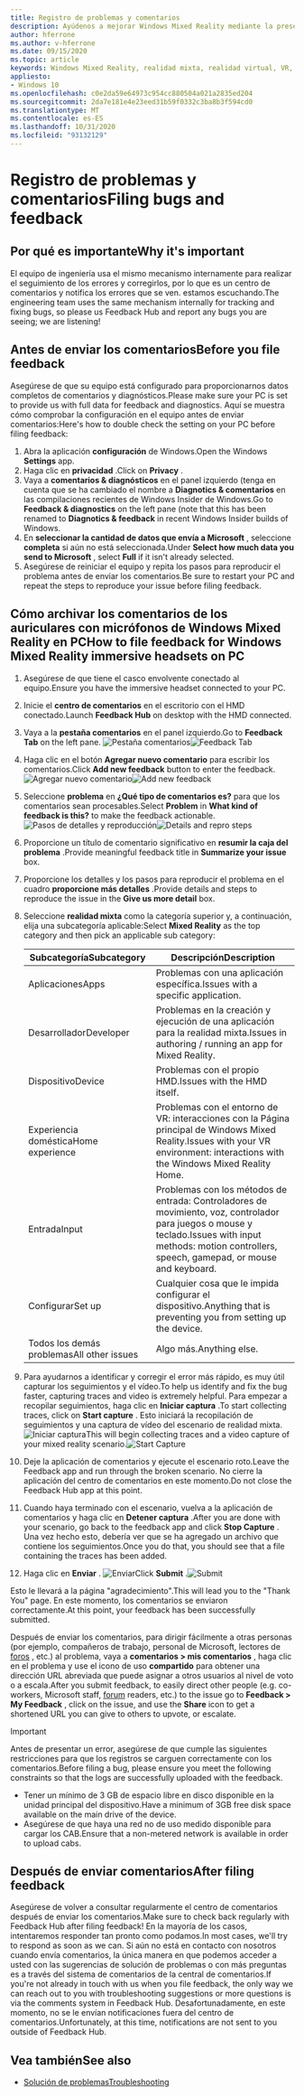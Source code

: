 ```yaml
---
title: Registro de problemas y comentarios
description: Ayúdenos a mejorar Windows Mixed Reality mediante la presentación de comentarios mediante las categorías correctas en la aplicación de centro de comentarios.
author: hferrone
ms.author: v-hferrone
ms.date: 09/15/2020
ms.topic: article
keywords: Windows Mixed Reality, realidad mixta, realidad virtual, VR, MR, comentarios, centro de comentarios, errores
appliesto:
- Windows 10
ms.openlocfilehash: c0e2da59e64973c954cc880504a021a2835ed204
ms.sourcegitcommit: 2da7e181e4e23eed31b59f0332c3ba8b3f594cd0
ms.translationtype: MT
ms.contentlocale: es-ES
ms.lasthandoff: 10/31/2020
ms.locfileid: "93132129"
---
```

# <a name="filing-bugs-and-feedback"></a><span data-ttu-id="73269-104">Registro de problemas y comentarios</span><span class="sxs-lookup"><span data-stu-id="73269-104">Filing bugs and feedback</span></span>

## <a name="why-its-important"></a><span data-ttu-id="73269-105">Por qué es importante</span><span class="sxs-lookup"><span data-stu-id="73269-105">Why it's important</span></span>

<span data-ttu-id="73269-106">El equipo de ingeniería usa el mismo mecanismo internamente para realizar el seguimiento de los errores y corregirlos, por lo que es un centro de comentarios y notifica los errores que se ven. estamos escuchando.</span><span class="sxs-lookup"><span data-stu-id="73269-106">The engineering team uses the same mechanism internally for tracking and fixing bugs, so please us Feedback Hub and report any bugs you are seeing; we are listening!</span></span>

## <a name="before-you-file-feedback"></a><span data-ttu-id="73269-107">Antes de enviar los comentarios</span><span class="sxs-lookup"><span data-stu-id="73269-107">Before you file feedback</span></span>

<span data-ttu-id="73269-108">Asegúrese de que su equipo está configurado para proporcionarnos datos completos de comentarios y diagnósticos.</span><span class="sxs-lookup"><span data-stu-id="73269-108">Please make sure your PC is set to provide us with full data for feedback and diagnostics.</span></span> <span data-ttu-id="73269-109">Aquí se muestra cómo comprobar la configuración en el equipo antes de enviar comentarios:</span><span class="sxs-lookup"><span data-stu-id="73269-109">Here's how to double check the setting on your PC before filing feedback:</span></span>

1. <span data-ttu-id="73269-110">Abra la aplicación **configuración** de Windows.</span><span class="sxs-lookup"><span data-stu-id="73269-110">Open the Windows **Settings** app.</span></span>
2. <span data-ttu-id="73269-111">Haga clic en **privacidad** .</span><span class="sxs-lookup"><span data-stu-id="73269-111">Click on **Privacy** .</span></span>
3. <span data-ttu-id="73269-112">Vaya a **comentarios & diagnósticos** en el panel izquierdo (tenga en cuenta que se ha cambiado el nombre a **Diagnotics & comentarios** en las compilaciones recientes de Windows Insider de Windows.</span><span class="sxs-lookup"><span data-stu-id="73269-112">Go to **Feedback & diagnostics** on the left pane (note that this has been renamed to **Diagnotics & feedback** in recent Windows Insider builds of Windows.</span></span>
4. <span data-ttu-id="73269-113">En **seleccionar la cantidad de datos que envía a Microsoft** , seleccione **completa** si aún no está seleccionada.</span><span class="sxs-lookup"><span data-stu-id="73269-113">Under **Select how much data you send to Microsoft** , select **Full** if it isn't already selected.</span></span>
5. <span data-ttu-id="73269-114">Asegúrese de reiniciar el equipo y repita los pasos para reproducir el problema antes de enviar los comentarios.</span><span class="sxs-lookup"><span data-stu-id="73269-114">Be sure to restart your PC and repeat the steps to reproduce your issue before filing feedback.</span></span>

## <a name="how-to-file-feedback-for-windows-mixed-reality-immersive-headsets-on-pc"></a><span data-ttu-id="73269-115">Cómo archivar los comentarios de los auriculares con micrófonos de Windows Mixed Reality en PC</span><span class="sxs-lookup"><span data-stu-id="73269-115">How to file feedback for Windows Mixed Reality immersive headsets on PC</span></span>

1. <span data-ttu-id="73269-116">Asegúrese de que tiene el casco envolvente conectado al equipo.</span><span class="sxs-lookup"><span data-stu-id="73269-116">Ensure you have the immersive headset connected to your PC.</span></span>
2. <span data-ttu-id="73269-117">Inicie el **centro de comentarios** en el escritorio con el HMD conectado.</span><span class="sxs-lookup"><span data-stu-id="73269-117">Launch **Feedback Hub** on desktop with the HMD connected.</span></span>
3. <span data-ttu-id="73269-118">Vaya a la **pestaña comentarios** en el panel izquierdo.</span><span class="sxs-lookup"><span data-stu-id="73269-118">Go to **Feedback Tab** on the left pane.</span></span> <span data-ttu-id="73269-119">![Pestaña comentarios](images/feedback1.png)</span><span class="sxs-lookup"><span data-stu-id="73269-119">![Feedback Tab](images/feedback1.png)</span></span> 
4. <span data-ttu-id="73269-120">Haga clic en el botón **Agregar nuevo comentario** para escribir los comentarios.</span><span class="sxs-lookup"><span data-stu-id="73269-120">Click **Add new feedback** button to enter the feedback.</span></span> <span data-ttu-id="73269-121">![Agregar nuevo comentario](images/feedback2.png)</span><span class="sxs-lookup"><span data-stu-id="73269-121">![Add new feedback](images/feedback2.png)</span></span>
5. <span data-ttu-id="73269-122">Seleccione **problema** en **¿Qué tipo de comentarios es?** para que los comentarios sean procesables.</span><span class="sxs-lookup"><span data-stu-id="73269-122">Select **Problem** in **What kind of feedback is this?** to make the feedback actionable.</span></span> <span data-ttu-id="73269-123">![Pasos de detalles y reproducción](images/feedback3.png)</span><span class="sxs-lookup"><span data-stu-id="73269-123">![Details and repro steps](images/feedback3.png)</span></span>
6. <span data-ttu-id="73269-124">Proporcione un título de comentario significativo en **resumir la caja del problema** .</span><span class="sxs-lookup"><span data-stu-id="73269-124">Provide meaningful feedback title in **Summarize your issue** box.</span></span>
7. <span data-ttu-id="73269-125">Proporcione los detalles y los pasos para reproducir el problema en el cuadro **proporcione más detalles** .</span><span class="sxs-lookup"><span data-stu-id="73269-125">Provide details and steps to reproduce the issue in the **Give us more detail** box.</span></span>
8. <span data-ttu-id="73269-126">Seleccione **realidad mixta** como la categoría superior y, a continuación, elija una subcategoría aplicable:</span><span class="sxs-lookup"><span data-stu-id="73269-126">Select **Mixed Reality** as the top category and then pick an applicable sub category:</span></span>

   | <span data-ttu-id="73269-127">Subcategoría</span><span class="sxs-lookup"><span data-stu-id="73269-127">Subcategory</span></span>      | <span data-ttu-id="73269-128">Descripción</span><span class="sxs-lookup"><span data-stu-id="73269-128">Description</span></span>                                                                           |
   |------------------|---------------------------------------------------------------------------------------|
   | <span data-ttu-id="73269-129">Aplicaciones</span><span class="sxs-lookup"><span data-stu-id="73269-129">Apps</span></span>             | <span data-ttu-id="73269-130">Problemas con una aplicación específica.</span><span class="sxs-lookup"><span data-stu-id="73269-130">Issues with a specific application.</span></span>                                                   |
   | <span data-ttu-id="73269-131">Desarrollador</span><span class="sxs-lookup"><span data-stu-id="73269-131">Developer</span></span>        | <span data-ttu-id="73269-132">Problemas en la creación y ejecución de una aplicación para la realidad mixta.</span><span class="sxs-lookup"><span data-stu-id="73269-132">Issues in authoring / running an app for Mixed Reality.</span></span>                               |
   | <span data-ttu-id="73269-133">Dispositivo</span><span class="sxs-lookup"><span data-stu-id="73269-133">Device</span></span>           | <span data-ttu-id="73269-134">Problemas con el propio HMD.</span><span class="sxs-lookup"><span data-stu-id="73269-134">Issues with the HMD itself.</span></span>                                                           |
   | <span data-ttu-id="73269-135">Experiencia doméstica</span><span class="sxs-lookup"><span data-stu-id="73269-135">Home experience</span></span>  | <span data-ttu-id="73269-136">Problemas con el entorno de VR: interacciones con la Página principal de Windows Mixed Reality.</span><span class="sxs-lookup"><span data-stu-id="73269-136">Issues with your VR environment: interactions with the Windows Mixed Reality Home.</span></span>    |
   | <span data-ttu-id="73269-137">Entrada</span><span class="sxs-lookup"><span data-stu-id="73269-137">Input</span></span>            | <span data-ttu-id="73269-138">Problemas con los métodos de entrada: Controladores de movimiento, voz, controlador para juegos o mouse y teclado.</span><span class="sxs-lookup"><span data-stu-id="73269-138">Issues with input methods: motion controllers, speech, gamepad, or mouse and keyboard.</span></span>|
   | <span data-ttu-id="73269-139">Configurar</span><span class="sxs-lookup"><span data-stu-id="73269-139">Set up</span></span>           | <span data-ttu-id="73269-140">Cualquier cosa que le impida configurar el dispositivo.</span><span class="sxs-lookup"><span data-stu-id="73269-140">Anything that is preventing you from setting up the device.</span></span>                           |
   | <span data-ttu-id="73269-141">Todos los demás problemas</span><span class="sxs-lookup"><span data-stu-id="73269-141">All other issues</span></span> | <span data-ttu-id="73269-142">Algo más.</span><span class="sxs-lookup"><span data-stu-id="73269-142">Anything else.</span></span>                                                                        |

9. <span data-ttu-id="73269-143">Para ayudarnos a identificar y corregir el error más rápido, es muy útil capturar los seguimientos y el vídeo.</span><span class="sxs-lookup"><span data-stu-id="73269-143">To help us identify and fix the bug faster, capturing traces and video is extremely helpful.</span></span> <span data-ttu-id="73269-144">Para empezar a recopilar seguimientos, haga clic en **Iniciar captura** .</span><span class="sxs-lookup"><span data-stu-id="73269-144">To start collecting traces, click on **Start capture** .</span></span> <span data-ttu-id="73269-145">Esto iniciará la recopilación de seguimientos y una captura de vídeo del escenario de realidad mixta. ![ Iniciar captura](images/feedback4.png)</span><span class="sxs-lookup"><span data-stu-id="73269-145">This will begin collecting traces and a video capture of your mixed reality scenario.![Start Capture](images/feedback4.png)</span></span>
10. <span data-ttu-id="73269-146">Deje la aplicación de comentarios y ejecute el escenario roto.</span><span class="sxs-lookup"><span data-stu-id="73269-146">Leave the Feedback app and run through the broken scenario.</span></span> <span data-ttu-id="73269-147">No cierre la aplicación del centro de comentarios en este momento.</span><span class="sxs-lookup"><span data-stu-id="73269-147">Do not close the Feedback Hub app at this point.</span></span>
11. <span data-ttu-id="73269-148">Cuando haya terminado con el escenario, vuelva a la aplicación de comentarios y haga clic en **Detener captura** .</span><span class="sxs-lookup"><span data-stu-id="73269-148">After you are done with your scenario, go back to the feedback app and click **Stop Capture** .</span></span> <span data-ttu-id="73269-149">Una vez hecho esto, debería ver que se ha agregado un archivo que contiene los seguimientos.</span><span class="sxs-lookup"><span data-stu-id="73269-149">Once you do that, you should see that a file containing the traces has been added.</span></span>
12. <span data-ttu-id="73269-150">Haga clic en **Enviar** . ![ Enviar](images/feedback5.png)</span><span class="sxs-lookup"><span data-stu-id="73269-150">Click **Submit** .![Submit](images/feedback5.png)</span></span>

<span data-ttu-id="73269-151">Esto le llevará a la página "agradecimiento".</span><span class="sxs-lookup"><span data-stu-id="73269-151">This will lead you to the "Thank You" page.</span></span> <span data-ttu-id="73269-152">En este momento, los comentarios se enviaron correctamente.</span><span class="sxs-lookup"><span data-stu-id="73269-152">At this point, your feedback has been successfully submitted.</span></span>

<span data-ttu-id="73269-153">Después de enviar los comentarios, para dirigir fácilmente a otras personas (por ejemplo, compañeros de trabajo, personal de Microsoft, lectores de [foros](https://forums.hololens.com/) , etc.) al problema, vaya a **comentarios > mis comentarios** , haga clic en el problema y use el icono de uso **compartido** para obtener una dirección URL abreviada que puede asignar a otros usuarios al nivel de voto o a escala.</span><span class="sxs-lookup"><span data-stu-id="73269-153">After you submit feedback, to easily direct other people (e.g. co-workers, Microsoft staff, [forum](https://forums.hololens.com/) readers, etc.) to the issue go to **Feedback > My Feedback** , click on the issue, and use the **Share** icon to get a shortened URL you can give to others to upvote, or escalate.</span></span>

> [!IMPORTANT]
> <span data-ttu-id="73269-154">Antes de presentar un error, asegúrese de que cumple las siguientes restricciones para que los registros se carguen correctamente con los comentarios.</span><span class="sxs-lookup"><span data-stu-id="73269-154">Before filing a bug, please ensure you meet the following constraints so that the logs are successfully uploaded with the feedback.</span></span>
>    * <span data-ttu-id="73269-155">Tener un mínimo de 3 GB de espacio libre en disco disponible en la unidad principal del dispositivo.</span><span class="sxs-lookup"><span data-stu-id="73269-155">Have a minimum of 3GB free disk space available on the main drive of the device.</span></span>
>    * <span data-ttu-id="73269-156">Asegúrese de que haya una red no de uso medido disponible para cargar los CAB.</span><span class="sxs-lookup"><span data-stu-id="73269-156">Ensure that a non-metered network is available in order to upload cabs.</span></span>

## <a name="after-filing-feedback"></a><span data-ttu-id="73269-157">Después de enviar comentarios</span><span class="sxs-lookup"><span data-stu-id="73269-157">After filing feedback</span></span>

<span data-ttu-id="73269-158">Asegúrese de volver a consultar regularmente el centro de comentarios después de enviar los comentarios.</span><span class="sxs-lookup"><span data-stu-id="73269-158">Make sure to check back regularly with Feedback Hub after filing feedback!</span></span> <span data-ttu-id="73269-159">En la mayoría de los casos, intentaremos responder tan pronto como podamos.</span><span class="sxs-lookup"><span data-stu-id="73269-159">In most cases, we'll try to respond as soon as we can.</span></span> <span data-ttu-id="73269-160">Si aún no está en contacto con nosotros cuando envía comentarios, la única manera en que podemos acceder a usted con las sugerencias de solución de problemas o con más preguntas es a través del sistema de comentarios de la central de comentarios.</span><span class="sxs-lookup"><span data-stu-id="73269-160">If you're not already in touch with us when you file feedback, the only way we can reach out to you with troubleshooting suggestions or more questions is via the comments system in Feedback Hub.</span></span> <span data-ttu-id="73269-161">Desafortunadamente, en este momento, no se le envían notificaciones fuera del centro de comentarios.</span><span class="sxs-lookup"><span data-stu-id="73269-161">Unfortunately, at this time, notifications are not sent to you outside of Feedback Hub.</span></span>

## <a name="see-also"></a><span data-ttu-id="73269-162">Vea también</span><span class="sxs-lookup"><span data-stu-id="73269-162">See also</span></span>

* [<span data-ttu-id="73269-163">Solución de problemas</span><span class="sxs-lookup"><span data-stu-id="73269-163">Troubleshooting</span></span>](troubleshooting-windows-mixed-reality.md)